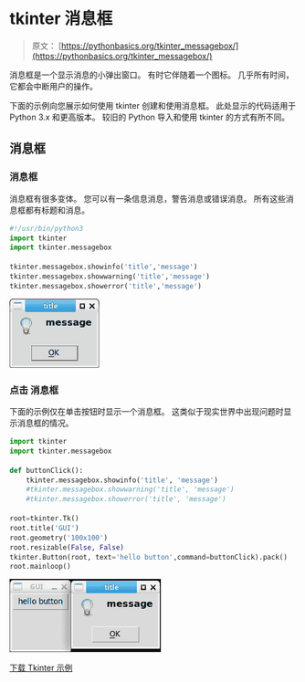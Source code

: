 # tkinter 消息框

> 原文： [https://pythonbasics.org/tkinter_messagebox/](https://pythonbasics.org/tkinter_messagebox/)

消息框是一个显示消息的小弹出窗口。 有时它伴随着一个图标。 几乎所有时间，它都会中断用户的操作。

下面的示例向您展示如何使用 tkinter 创建和使用消息框。 此处显示的代码适用于 Python 3.x 和更高版本。 较旧的 Python 导入和使用 tkinter 的方式有所不同。



## 消息框

### 消息框

消息框有很多变体。 您可以有一条信息消息，警告消息或错误消息。 所有这些消息框都有标题和消息。

```py
#!/usr/bin/python3
import tkinter
import tkinter.messagebox

tkinter.messagebox.showinfo('title','message')
tkinter.messagebox.showwarning('title','message')
tkinter.messagebox.showerror('title','message')

```

![messagebox](img/cf6567c5aadb0ee27d841844145e64bb.jpg)

### 点击  消息框

下面的示例仅在单击按钮时显示一个消息框。 这类似于现实世界中出现问题时显示消息框的情况。

```py
import tkinter
import tkinter.messagebox

def buttonClick():
    tkinter.messagebox.showinfo('title', 'message')
    #tkinter.messagebox.showwarning('title', 'message')
    #tkinter.messagebox.showerror('title', 'message')

root=tkinter.Tk()
root.title('GUI')  
root.geometry('100x100')  
root.resizable(False, False)  
tkinter.Button(root, text='hello button',command=buttonClick).pack()
root.mainloop()

```

![messagebox on click](img/12e58f0da6cfbdea5c3fbcbb63c08b6e.jpg)

[下载 Tkinter 示例](https://gum.co/ErLc)